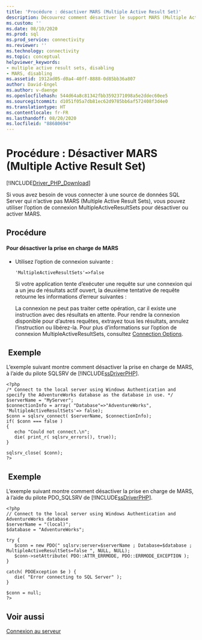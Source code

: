 ```yaml
---
title: 'Procédure : désactiver MARS (Multiple Active Result Set)'
description: Découvrez comment désactiver le support MARS (Multiple Active Result Set) lors de l’utilisation des pilotes Microsoft pour PHP pour SQL Server
ms.custom: ''
ms.date: 08/10/2020
ms.prod: sql
ms.prod_service: connectivity
ms.reviewer: ''
ms.technology: connectivity
ms.topic: conceptual
helpviewer_keywords:
- multiple active result sets, disabling
- MARS, disabling
ms.assetid: 1912ad05-d0a4-40ff-8888-0d85bb36a807
author: David-Engel
ms.author: v-daenge
ms.openlocfilehash: 544d64a8c81342fbb3592371098a5e2ddec60ee5
ms.sourcegitcommit: d1051f05a7db81ec62d9785bb6af572408f3d4e0
ms.translationtype: HT
ms.contentlocale: fr-FR
ms.lasthandoff: 08/20/2020
ms.locfileid: "88680694"
---
```

# <a name="how-to-disable-multiple-active-resultsets-mars"></a>Procédure : Désactiver MARS (Multiple Active Result Set)
[!INCLUDE[Driver_PHP_Download](../../includes/driver_php_download.md)]

Si vous avez besoin de vous connecter à une source de données SQL Server qui n’active pas MARS (Multiple Active Result Sets), vous pouvez utiliser l’option de connexion MultipleActiveResultSets pour désactiver ou activer MARS.  
  
## <a name="procedure"></a>Procédure  
  
#### <a name="to-disable-mars-support"></a>Pour désactiver la prise en charge de MARS  
  
-   Utilisez l’option de connexion suivante :  
  
    ```  
    'MultipleActiveResultSets'=>false  
    ```  
  
    Si votre application tente d’exécuter une requête sur une connexion qui a un jeu de résultats actif ouvert, la deuxième tentative de requête retourne les informations d’erreur suivantes :  
  
    La connexion ne peut pas traiter cette opération, car il existe une instruction avec des résultats en attente.  Pour rendre la connexion disponible pour d’autres requêtes, extrayez tous les résultats, annulez l’instruction ou libérez-la. Pour plus d’informations sur l’option de connexion MultipleActiveResultSets, consultez [Connection Options](../../connect/php/connection-options.md).  
  
## <a name="example"></a> Exemple  
L’exemple suivant montre comment désactiver la prise en charge de MARS, à l’aide du pilote SQLSRV de [!INCLUDE[ssDriverPHP](../../includes/ssdriverphp_md.md)].  
  
```  
<?php  
/* Connect to the local server using Windows Authentication and  
specify the AdventureWorks database as the database in use. */  
$serverName = "MyServer";  
$connectionInfo = array( "Database"=>"AdventureWorks", 'MultipleActiveResultSets'=> false);  
$conn = sqlsrv_connect( $serverName, $connectionInfo);  
if( $conn === false )  
{  
   echo "Could not connect.\n";  
   die( print_r( sqlsrv_errors(), true));  
}  
  
sqlsrv_close( $conn);  
?>  
```  
  
## <a name="example"></a> Exemple  
L’exemple suivant montre comment désactiver la prise en charge de MARS, à l’aide du pilote PDO_SQLSRV de [!INCLUDE[ssDriverPHP](../../includes/ssdriverphp_md.md)].  
  
```  
<?php  
// Connect to the local server using Windows Authentication and AdventureWorks database  
$serverName = "(local)";   
$database = "AdventureWorks";  
  
try {  
   $conn = new PDO(" sqlsrv:server=$serverName ; Database=$database ; MultipleActiveResultSets=false ", NULL, NULL);   
   $conn->setAttribute( PDO::ATTR_ERRMODE, PDO::ERRMODE_EXCEPTION );   
}  
  
catch( PDOException $e ) {  
   die( "Error connecting to SQL Server" );   
}  
  
$conn = null;   
?>  
```  
  
## <a name="see-also"></a>Voir aussi  
[Connexion au serveur](../../connect/php/connecting-to-the-server.md)  
  
